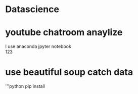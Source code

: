 # Datascience
# youtube chatroom anaylize
I use anaconda jpyter notebook  
123  
# use beautiful soup catch data
'''python
pip install 
 
